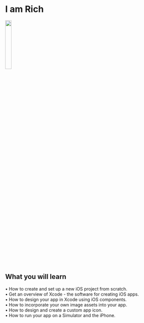 # I am Rich

<img src="https://user-images.githubusercontent.com/107418244/199574253-a79eb8d4-ca0c-418f-a02a-30993c002a02.png" width=20% height=20%>

## What you will learn

• How to create and set up a new iOS project from scratch.  
• Get an overview of Xcode - the software for creating iOS apps.  
• How to design your app in Xcode using iOS components.  
• How to incorporate your own image assets into your app.  
• How to design and create a custom app icon.  
• How to run your app on a Simulator and the iPhone.
